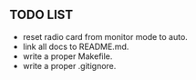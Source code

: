 ## TODO LIST
- reset radio card from monitor mode to auto.
- link all docs to README.md.
- write a proper Makefile.
- write a proper .gitignore.
